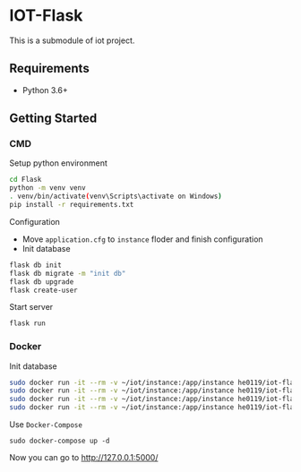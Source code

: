 # IOT-Flask

This is a submodule of iot project.

## Requirements

- Python 3.6+

## Getting Started

### CMD

Setup python environment

```bash
cd Flask
python -m venv venv
. venv/bin/activate(venv\Scripts\activate on Windows)
pip install -r requirements.txt
```

Configuration

- Move ```application.cfg``` to ```instance``` floder and finish configuration
- Init database

```bash
flask db init
flask db migrate -m "init db"
flask db upgrade
flask create-user
```

Start server

```bash
flask run
```

### Docker

Init database

```bash
sudo docker run -it --rm -v ~/iot/instance:/app/instance he0119/iot-flask:latest flask db init
sudo docker run -it --rm -v ~/iot/instance:/app/instance he0119/iot-flask:latest flask db migrate -m "init db"
sudo docker run -it --rm -v ~/iot/instance:/app/instance he0119/iot-flask:latest flask db upgrade
sudo docker run -it --rm -v ~/iot/instance:/app/instance he0119/iot-flask:latest flask create-user
```

Use `Docker-Compose`

```shell
sudo docker-compose up -d
```

Now you can go to http://127.0.0.1:5000/
